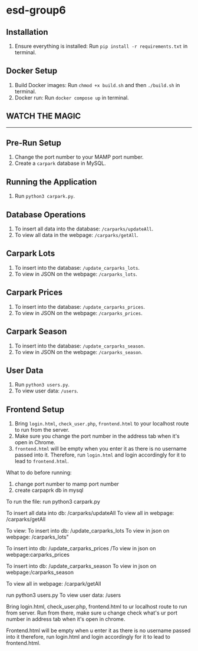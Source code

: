 # esd-group6

## Installation

1. Ensure everything is installed: Run `pip install -r requirements.txt` in terminal.

## Docker Setup

1. Build Docker images: Run `chmod +x build.sh` and then `./build.sh` in terminal.
2. Docker run: Run `docker compose up` in terminal.

## WATCH THE MAGIC

---------------------------------------------------------------------------------------------------------

## Pre-Run Setup

1. Change the port number to your MAMP port number.
2. Create a `carpark` database in MySQL.

## Running the Application

1. Run `python3 carpark.py`.

## Database Operations

1. To insert all data into the database: `/carparks/updateAll`.
2. To view all data in the webpage: `/carparks/getAll`.

## Carpark Lots

1. To insert into the database: `/update_carparks_lots`.
2. To view in JSON on the webpage: `/carparks_lots`.

## Carpark Prices

1. To insert into the database: `/update_carparks_prices`.
2. To view in JSON on the webpage: `/carparks_prices`.

## Carpark Season

1. To insert into the database: `/update_carparks_season`.
2. To view in JSON on the webpage: `/carparks_season`.

## User Data

1. Run `python3 users.py`.
2. To view user data: `/users`.

## Frontend Setup

1. Bring `login.html`, `check_user.php`, `frontend.html` to your localhost route to run from the server.
2. Make sure you change the port number in the address tab when it's open in Chrome.
3. `frontend.html` will be empty when you enter it as there is no username passed into it. Therefore, run `login.html` and login accordingly for it to lead to `frontend.html`.



What to do before running:
1) change port number to mamp port number
2) create carpaprk db in mysql

To run the file: run python3 carpark.py

To insert all data into db: /carparks/updateAll
To view all in webpage: /carparks/getAll


To view:
To insert into db: /update_carparks_lots
To view in json on webpage: /carparks_lots"

To insert into db: /update_carparks_prices
/To view in json on webpage:carparks_prices

To insert into db: /update_carparks_season
To view in json on webpage:/carparks_season

To view all in webpage: /carpark/getAll



run python3 users.py
To view user data: /users


Bring login.html, check_user.php, frontend.html to ur localhost route to run from server. 
Run from there, make sure u change check what's ur port number in address tab when it's open in chrome. 

Frontend.html will be empty when u enter it as there is no username passed into it therefore, run login.html and login accordingly for it to lead to frontend.html.


